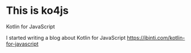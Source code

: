 # This is ko4js
Kotlin for JavaScript

I started writing a blog about 
Kotlin for JavaScript https://ibinti.com/kotlin-for-javascript
